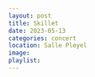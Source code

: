 ```yaml
---
layout: post
title: Skillet
date: 2023-05-13
categories: concert
location: Salle Pleyel
image: 
playlist: 
---
```

